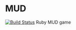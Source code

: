 MUD
===

[![Build Status](https://travis-ci.org/tomkadwill/mud.png?branch=master)](https://travis-ci.org/tomkadwill/mud)
Ruby MUD game

